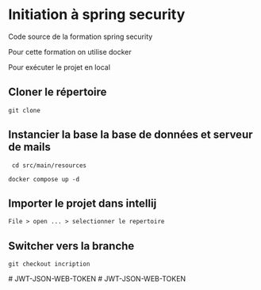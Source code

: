 # Initiation à spring security

Code source de la formation spring security

Pour cette formation on utilise docker

Pour exécuter le projet en local

## Cloner le répertoire
```shell
git clone
```

## Instancier la base la base de données et serveur de mails
```shell
 cd src/main/resources 
```
```shell
docker compose up -d
```

## Importer le projet dans intellij
```shell
File > open ... > selectionner le repertoire
```


## Switcher vers la branche
```shell
git checkout incription
```

#   J W T - J S O N - W E B - T O K E N  
 #   J W T - J S O N - W E B - T O K E N  
 